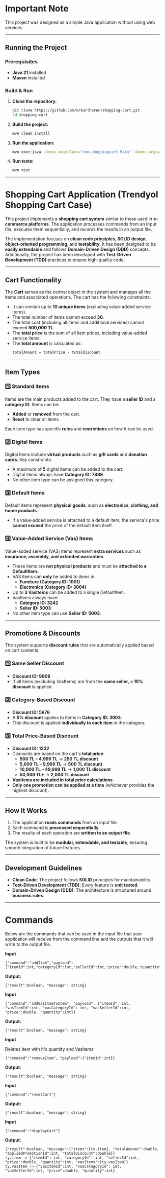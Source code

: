 # Important Note

This project was designed as a simple Java application without using web services.

---

## **Running the Project**
### **Prerequisites**
- **Java 21** installed
- **Maven** installed

### **Build & Run**
1. **Clone the repository:**
   ```sh
   git clone https://github.com/erkurtharun/shopping-cart.git
   cd shopping-cart
   ```

2. **Build the project:**
   ```sh
   mvn clean install
   ```

3. **Run the application:**
   ```sh
   mvn exec:java -Dexec.mainClass="com.shoppingcart.Main" -Dexec.args="src/main/input.json src/main/output.json"
   ```

4. **Run tests:**
   ```sh
   mvn test
   ```
   
---

# **Shopping Cart Application (Trendyol Shopping Cart Case)**

This project implements a **shopping cart system** similar to those used in **e-commerce platforms**. The application processes commands from an input file, executes them sequentially, and records the results in an output file.

The implementation focuses on **clean code principles**, **SOLID design**, **object-oriented programming**, and **testability**. It has been designed to be **easily extendable** and follows **Domain-Driven Design (DDD)** concepts. Additionally, the project has been developed with **Test-Driven Development (TDD)** practices to ensure high-quality code.

---

## **Cart Functionality**
The **Cart** serves as the central object in the system and manages all the items and associated operations. The cart has the following constraints:

- It can contain up to **10 unique items** (excluding value-added service items).
- The total number of items cannot exceed **30**.
- The total cost (including all items and additional services) cannot exceed **500,000 TL**.
- The **total price** is the sum of all item prices, including value-added service items.
- The **total amount** is calculated as:
  ```plaintext
  totalAmount = totalPrice - totalDiscount
  ```

---

## **Item Types**
### **1️⃣ Standard Items**
Items are the main products added to the cart. They have a **seller ID** and a **category ID**. Items can be:
- **Added** or **removed** from the cart.
- **Reset** to clear all items.

Each item type has specific **rules** and **restrictions** on how it can be used.

### **2️⃣ Digital Items**
Digital items include **virtual products** such as **gift cards** and **donation cards**. Key constraints:
- A maximum of **5** digital items can be added to the cart.
- Digital items always have **Category ID: 7889**.
- No other item type can be assigned this category.

### **3️⃣ Default Items**
Default items represent **physical goods**, such as **electronics, clothing, and home products**.
- If a value-added service is attached to a default item, the service's price **cannot exceed** the price of the default item itself.

### **4️⃣ Value-Added Service (Vas) Items**
Value-added service (VAS) items represent **extra services** such as **insurance, assembly, and extended warranties**.
- These items are **not physical products** and must be **attached to a DefaultItem**.
- VAS items can **only** be added to items in:
    - **Furniture (Category ID: 1001)**
    - **Electronics (Category ID: 3004)**
- Up to **3 VasItems** can be added to a single DefaultItem.
- VasItems always have:
    - **Category ID: 3242**
    - **Seller ID: 5003**
- No other item type can use **Seller ID: 5003**.

---

## **Promotions & Discounts**
The system supports **discount rules** that are automatically applied based on cart contents.

### **1️⃣ Same Seller Discount**
- **Discount ID: 9909**
- If all items (excluding VasItems) are from the **same seller**, a **10% discount** is applied.

### **2️⃣ Category-Based Discount**
- **Discount ID: 5676**
- A **5% discount** applies to items in **Category ID: 3003**.
- This discount is applied **individually to each item** in the category.

### **3️⃣ Total Price-Based Discount**
- **Discount ID: 1232**
- Discounts are based on the cart's **total price**:
    - **500 TL – 4,999 TL** → **250 TL discount**
    - **5,000 TL – 9,999 TL** → **500 TL discount**
    - **10,000 TL – 49,999 TL** → **1,000 TL discount**
    - **50,000 TL+** → **2,000 TL discount**
- **VasItems are included in total price calculations.**
- **Only one promotion can be applied at a time** (whichever provides the highest discount).

---

## **How It Works**
1. The application **reads commands** from an input file.
2. Each command is **processed sequentially**.
3. The results of each operation are **written to an output file**.

The system is built to be **modular, extendable, and testable**, ensuring smooth integration of future features.

---

## **Development Guidelines**
- **Clean Code**: The project follows **SOLID** principles for maintainability.
- **Test-Driven Development (TDD)**: Every feature is **unit tested**.
- **Domain-Driven Design (DDD)**: The architecture is structured around **business rules**.

---

# Commands  
Below are the commands that can be used in the input file that your application will receive from the command line and the outputs that it will write to the output file.

**Input**  
```  
{"command":"addItem","payload":{"itemId":int,"categoryId":int,"sellerId":int,"price":double,"quantity":int}}  
```  
**Output:**  
```  
{"result":boolean, "message": string}  
```  
**Input**  
```  
{"command":"addVasItemToItem", "payload": {"itemId": int, "vasItemId":int, "vasCategoryId": int, "vasSellerId":int, "price":double, "quantity":int}}  
```  
**Output:**  
```  
{"result":boolean, "message": string}  
```  
**Input**  

Deletes item with it's quantity and VasItems'
```  
{"command":"removeItem", "payload":{"itemId":int}}  
```  
**Output:**  
```  
{"result":boolean, "message": string}  
```  
**Input**  
```  
{"command":"resetCart"}  
```  
**Output:**  
```  
{"result":boolean, "message": string}  
```  
**Input**  
```  
{"command":"displayCart"}  
```  
**Output:**  
```  
{"result":boolean, "message":{"items":[ty.item], "totalAmount":double, "appliedPromotionId":int, "totalDiscount":double}}  
ty.item -> {"itemId": int, "categoryId": int, "sellerId":int, "price":double, "quantity":int, "vasItems":[ty.vasItem]}  
ty.vasItem -> {"vasItemId":int, "vasCategoryId": int, "vasSellerId":int, "price":double, "quantity":int}  
```
